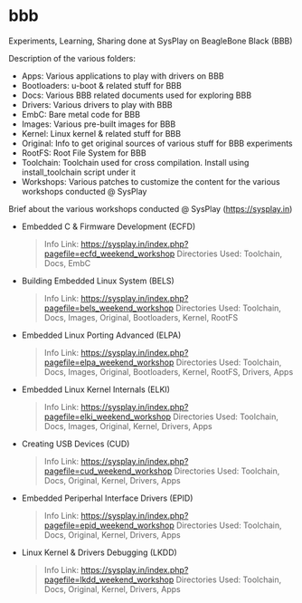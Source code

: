 # bbb
Experiments, Learning, Sharing done at SysPlay on BeagleBone Black (BBB)

Description of the various folders:

+ Apps: Various applications to play with drivers on BBB
+ Bootloaders: u-boot & related stuff for BBB
+ Docs: Various BBB related documents used for exploring BBB
+ Drivers: Various drivers to play with BBB
+ EmbC: Bare metal code for BBB
+ Images: Various pre-built images for BBB
+ Kernel: Linux kernel & related stuff for BBB
+ Original: Info to get original sources of various stuff for BBB experiments
+ RootFS: Root File System for BBB
+ Toolchain: Toolchain used for cross compilation. Install using install_toolchain script under it
+ Workshops: Various patches to customize the content for the various workshops conducted @ SysPlay

Brief about the various workshops conducted @ SysPlay (https://sysplay.in)

+ Embedded C & Firmware Development (ECFD)
	> Info Link: https://sysplay.in/index.php?pagefile=ecfd_weekend_workshop
	> Directories Used: Toolchain, Docs, EmbC

+ Building Embedded Linux System (BELS)
	> Info Link: https://sysplay.in/index.php?pagefile=bels_weekend_workshop
	> Directories Used: Toolchain, Docs, Images, Original, Bootloaders, Kernel, RootFS

+ Embedded Linux Porting Advanced (ELPA)
	> Info Link: https://sysplay.in/index.php?pagefile=elpa_weekend_workshop
	> Directories Used: Toolchain, Docs, Images, Original, Bootloaders, Kernel, RootFS, Drivers, Apps

+ Embedded Linux Kernel Internals (ELKI)
	> Info Link: https://sysplay.in/index.php?pagefile=elki_weekend_workshop
	> Directories Used: Toolchain, Docs, Images, Original, Kernel, Drivers, Apps

+ Creating USB Devices (CUD)
	> Info Link: https://sysplay.in/index.php?pagefile=cud_weekend_workshop
	> Directories Used: Toolchain, Docs, Original, Kernel, Drivers, Apps

+ Embedded Periperhal Interface Drivers (EPID)
	> Info Link: https://sysplay.in/index.php?pagefile=epid_weekend_workshop
	> Directories Used: Toolchain, Docs, Original, Kernel, Drivers, Apps

+ Linux Kernel & Drivers Debugging (LKDD)
	> Info Link: https://sysplay.in/index.php?pagefile=lkdd_weekend_workshop
	> Directories Used: Toolchain, Docs, Original, Kernel, Drivers, Apps
